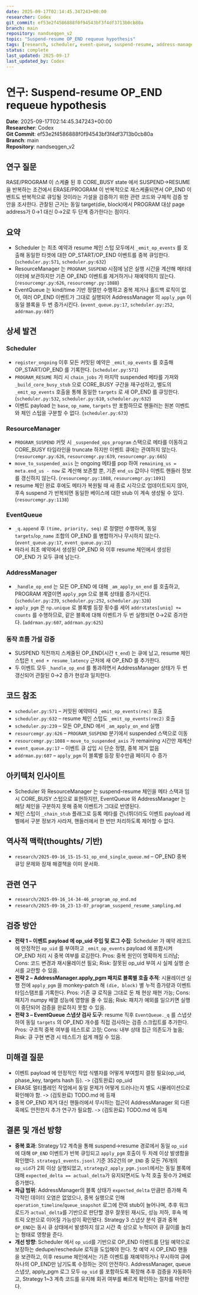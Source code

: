 ```yaml
---
date: 2025-09-17T02:14:45.347243+00:00
researcher: Codex
git_commit: ef53e2f4586888f0f94543bf3f4df3713b0cb80a
branch: main
repository: nandseqgen_v2
topic: "Suspend-resume OP_END requeue hypothesis"
tags: [research, scheduler, event-queue, suspend-resume, address-manager]
status: complete
last_updated: 2025-09-17
last_updated_by: Codex
---
```


# 연구: Suspend-resume OP_END requeue hypothesis

**Date**: 2025-09-17T02:14:45.347243+00:00  
**Researcher**: Codex  
**Git Commit**: ef53e2f4586888f0f94543bf3f4df3713b0cb80a  
**Branch**: main  
**Repository**: nandseqgen_v2

## 연구 질문
RASE/PROGRAM 이 스케쥴 된 후 CORE_BUSY state 에서 SUSPEND→RESUME 을 반복하는 조건에서 ERASE/PROGRAM 이 반복적으로 재스케쥴되면서 OP_END 이벤트도 반복적으로 큐잉될 것이라는 가설을 검증하기 위한 관련 코드와 구체적 검증 방안을 조사한다. 관찰된 근거는 동일 target(die, block)에서 PROGRAM 대상 page address가 0→1 대신 0→2로 두 단계 증가한다는 점이다.

## 요약
- Scheduler 는 최초 예약과 resume 체인 스텁 모두에서 `_emit_op_events` 를 호출해 동일한 타겟에 대한 OP_START/OP_END 이벤트를 중복 큐잉한다. (`scheduler.py:571`, `scheduler.py:632`)
- ResourceManager 는 `PROGRAM_SUSPEND` 시점에 남은 실행 시간을 계산해 메타데이터에 보관하지만 기존 OP_END 이벤트를 제거하거나 재예약하지 않는다. (`resourcemgr.py:626`, `resourcemgr.py:1088`)
- EventQueue 는 kind/time 기반 정렬만 수행하고 중복 제거나 홀드백 로직이 없어, 여러 OP_END 이벤트가 그대로 실행되어 AddressManager 의 `apply_pgm` 이 동일 블록을 두 번 증가시킨다. (`event_queue.py:17`, `scheduler.py:252`, `addrman.py:607`)

## 상세 발견

### Scheduler
- `register_ongoing` 이후 모든 커밋된 예약은 `_emit_op_events` 를 호출해 OP_START/OP_END 를 기록한다. (`scheduler.py:571`)
- `PROGRAM_RESUME` 처리 시 `chain_jobs` 가 마지막 suspended 메타를 가져와 `_build_core_busy_stub` 으로 CORE_BUSY 구간을 재구성하고, 별도의 `_emit_op_events` 호출을 통해 동일한 `targets` 로 새 OP_END 를 큐잉한다. (`scheduler.py:532`, `scheduler.py:610`, `scheduler.py:632`)
- 이벤트 payload 는 `base`, `op_name`, `targets` 만 포함하므로 핸들러는 원본 이벤트와 체인 스텁을 구분할 수 없다. (`scheduler.py:673`)

### ResourceManager
- `PROGRAM_SUSPEND` 커밋 시 `_suspended_ops_program` 스택으로 메타를 이동하고 CORE_BUSY 타임라인을 truncate 하지만 이벤트 큐에는 관여하지 않는다. (`resourcemgr.py:626`, `resourcemgr.py:639`, `resourcemgr.py:665`)
- `move_to_suspended_axis` 는 ongoing 메타를 pop 하여 `remaining_us = meta.end_us - now` 로 계산해 보존할 뿐, 기존 `end_us` 값이나 이벤트 핸들러 정보를 갱신하지 않는다. (`resourcemgr.py:1088`, `resourcemgr.py:1091`)
- resume 체인 완료 후에도 메타가 복원될 때 새 종료 시각으로 업데이트되지 않아, 후속 suspend 가 반복되면 동일한 베이스에 대한 stub 이 계속 생성될 수 있다. (`resourcemgr.py:1138`)

### EventQueue
- `_q.append` 후 `(time, priority, seq)` 로 정렬만 수행하며, 동일 `targets`/`op_name` 조합의 OP_END 를 병합하거나 무시하지 않는다. (`event_queue.py:17`, `event_queue.py:21`)
- 따라서 최초 예약에서 생성된 OP_END 와 이후 resume 체인에서 생성된 OP_END 가 모두 큐에 남는다.

### AddressManager
- `_handle_op_end` 는 모든 OP_END 에 대해 `_am_apply_on_end` 를 호출하고, PROGRAM 계열이면 `apply_pgm` 으로 블록 상태를 증가시킨다. (`scheduler.py:239`, `scheduler.py:252`, `scheduler.py:328`)
- `apply_pgm` 은 `np.unique` 로 블록별 등장 횟수를 세어 `addrstates[uniq] += counts` 를 수행하므로, 같은 블록에 대해 이벤트가 두 번 실행되면 0→2로 증가한다. (`addrman.py:607`, `addrman.py:625`)

### 동작 흐름 가설 검증
- SUSPEND 직전까지 스케줄된 OP_END(시간 `t_end`) 는 큐에 남고, resume 체인 스텁은 `t_end + resume_latency` 근처에 새 OP_END 를 추가한다.
- 두 이벤트 모두 `_handle_op_end` 를 통과하면서 AddressManager 상태가 두 번 갱신되어 관찰된 0→2 증가 현상과 일치한다.

## 코드 참조
- `scheduler.py:571` – 커밋된 예약마다 `_emit_op_events(rec)` 호출
- `scheduler.py:632` – resume 체인 스텁도 `_emit_op_events(rec2)` 호출
- `scheduler.py:239` – 모든 OP_END 에서 `_am_apply_on_end` 실행
- `resourcemgr.py:626` – `PROGRAM_SUSPEND` 분기에서 suspended 스택으로 이동
- `resourcemgr.py:1088` – `move_to_suspended_axis` 가 remaining 시간만 재계산
- `event_queue.py:17` – 이벤트 큐 삽입 시 단순 정렬, 중복 제거 없음
- `addrman.py:607` – `apply_pgm` 이 블록별 등장 횟수만큼 페이지 수 증가

## 아키텍처 인사이트
- Scheduler 와 ResourceManager 는 suspend-resume 체인을 메타 스택과 임시 CORE_BUSY 스텁으로 표현하지만, EventQueue 와 AddressManager 는 해당 체인을 구분하지 못해 중복 이벤트가 그대로 반영된다.
- 체인 스텁이 `_chain_stub` 플래그로 등록 메타를 건너뛰더라도 이벤트 payload 레벨에서 구분 정보가 사라져, 핸들러에서 한 번만 처리하도록 제어할 수 없다.

## 역사적 맥락(thoughts/ 기반)
- `research/2025-09-16_15-15-51_op_end_single_queue.md` – OP_END 중복 큐잉 문제와 잠재 해결책을 이미 문서화.

## 관련 연구
- `research/2025-09-16_14-34-46_program_op_end.md`
- `research/2025-09-16_23-13-07_program_suspend_resume_sampling.md`

## 검증 방안
- **전략 1 – 이벤트 payload 에 op_uid 주입 및 로그 수집**: Scheduler 가 예약 레코드에 안정적인 `op_uid` 를 부여하고 `_emit_op_events` payload 에 포함시켜 OP_END 처리 시 중복 여부를 로깅한다. Pros: 중복 원인이 명확하게 드러남; Cons: 코드 변경과 재시뮬레이션 필요; Risk: 잘못된 op_uid 부여 시 실제 실행 순서를 교란할 수 있음.
- **전략 2 – AddressManager.apply_pgm 패치로 블록별 호출 추적**: 시뮬레이션 실행 전에 `apply_pgm` 을 monkey-patch 해 `(die, block)` 별 누적 증가량과 이벤트 타임스탬프를 기록한다. Pros: 기존 큐 로직을 그대로 둔 채 현상 재현 가능; Cons: 패치가 numpy 배열 성능에 영향을 줄 수 있음; Risk: 패치가 예외를 일으키면 실행이 중단되어 검증을 완료하지 못할 수 있음.
- **전략 3 – EventQueue 스냅샷 검사 도구**: resume 직후 `EventQueue._q` 를 스냅샷하여 동일 `targets` 의 OP_END 개수를 직접 검사하는 검증 스크립트를 추가한다. Pros: 구조적 중복 여부를 테스트로 고정; Cons: 내부 상태 접근 의존도가 높음; Risk: 큐 구현 변경 시 테스트가 쉽게 깨질 수 있음.

## 미해결 질문
- 이벤트 payload 에 안정적인 작업 식별자를 어떻게 부여할지 결정 필요(op_uid, phase_key, targets hash 등). -> (검토완료) op_uid
- ERASE 멀티플레인 작업에서 동일 문제가 어떻게 드러나는지 별도 시뮬레이션으로 확인해야 함. -> (검토완료) TODO.md 에 등재
- 중복 OP_END 제거 대신 핸들러에서 무시하는 접근이 AddressManager 외 다른 훅에도 안전한지 추가 연구가 필요함. -> (검토완료) TODO.md 에 등재

## 결론 및 개선 방향
- **중복 효과**: Strategy 1/2 계측을 통해 suspend→resume 경로에서 동일 `op_uid`에 대해 `OP_END` 이벤트가 반복 큐잉되고 `apply_pgm` 호출이 두 차례 이상 발생함을 확인했다. `strategy1_events.jsonl` 기준 352건의 `OP_END` 중 모든 76개의 `op_uid`가 2회 이상 실행되었고, `strategy2_apply_pgm.jsonl`에서는 동일 블록에 대해 `expected_delta == actual_delta`가 유지되면서도 누적 호출 횟수가 2배로 증가했다.
- **파급 범위**: AddressManager의 블록 상태가 `expected_delta` 만큼만 증가해 즉각적인 데이터 오염은 없었으나, 중복 실행으로 인해 `operation_timeline`/`queue_snapshot` 로그에 잔여 stub이 늘어나며, 추후 워크로드가 `actual_delta`를 기반으로 판단할 경우 잘못된 재시도, 성능 저하, 후속 메트릭 오판으로 이어질 가능성이 확인됐다. Strategy 3 스냅샷 분석 결과 중복 `OP_END`는 동시 큐 상태에서 발생하지 않고 시간 축 상으로 누적되어 큐 길이를 늘리는 형태로 영향을 준다.
- **개선 방향**: Scheduler 에서 `op_uid`를 기반으로 OP_END 이벤트를 단일 예약으로 보장하는 dedupe/reschedule 로직을 도입해야 한다. 첫 예약 시 OP_END 핸들을 보관하고, 이후 resume 체인에서는 기존 이벤트를 재예약하거나 무시하여 큐에 하나의 OP_END만 남기도록 수정하는 것이 안전하다. AddressManager, queue 스냅샷, apply_pgm 로그 모두 `op_uid` 를 포함하도록 확장해 추후 검증을 자동화하고, Strategy 1~3 계측 코드를 유지해 회귀 여부를 빠르게 확인하는 절차를 마련한다.
